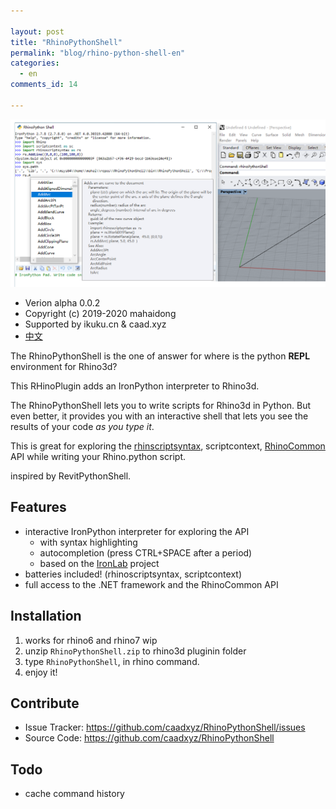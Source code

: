 ```yaml
---

layout: post
title: "RhinoPythonShell"
permalink: "blog/rhino-python-shell-en"
categories:
  - en
comments_id: 14

---
```


![sample](/assets/images/14-rhinoPythonShell/sample.png)    

* Verion alpha 0.0.2
* Copyright (c) 2019-2020 mahaidong
* Supported by ikuku.cn & caad.xyz 
* [中文](/blog/rhino-python-shell-zh)

The RhinoPythonShell is the one of answer for where is the python **REPL** environment for Rhino3d?

This RHinoPlugin adds an IronPython interpreter to  Rhino3d. 

The RhinoPythonShell lets you to write scripts for Rhino3d in Python. But even better, it provides you with an
interactive shell that lets you see the results of your code *as you type it*. 

This is great for exploring the [rhinscriptsyntax](https://developer.rhino3d.com/api/RhinoScriptSyntax/), scriptcontext, [RhinoCommon](https://developer.rhino3d.com/api/RhinoCommon/html/R_Project_RhinoCommon.htm) API while 
writing your Rhino.python script. 

inspired by RevitPythonShell.

## Features

- interactive IronPython interpreter for exploring the API
  - with syntax highlighting
  - autocompletion (press CTRL+SPACE after a period)
  - based on the [IronLab](http://code.google.com/p/ironlab/) project
- batteries included! (rhinoscriptsyntax, scriptcontext)
- full access to the .NET framework and the RhinoCommon API

## Installation

1. works for rhino6 and rhino7 wip
1. unzip `RhinoPythonShell.zip` to rhino3d pluginin folder
1. type `RhinoPythonShell`, in rhino command.
1. enjoy it!

## Contribute

- Issue Tracker:  https://github.com/caadxyz/RhinoPythonShell/issues
- Source Code: https://github.com/caadxyz/RhinoPythonShell

## Todo

* cache command history
